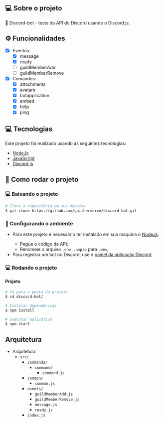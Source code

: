 ## 💻 Sobre o projeto

🤖 Discord-bot - teste da API do Discord usando o Discord.js.

## ⚙️ Funcionalidades

- [x] Eventos:
    - [X] message
    - [X] ready
    - [ ] guildMemberAdd
    - [ ] guildMemberRemove    
- [X] Comandos:
    - [X] attachments
    - [X] avatars
    - [X] botapplication
    - [X] embed
    - [X] help
    - [X] ping

## :computer: Tecnologias

Este projeto foi realizado usando as seguintes tecnologias:

<ul>
  <li><a href="https://nodejs.org/en/docs/">NodeJs</a></li>
  <li><a href="https://www.javascript.com/">JavaScript</a></li>
  <li><a href="https://discord.js.org/">Discord.js</a></li>
</ul>

## :construction_worker: Como rodar o projeto

### :computer: Baixando o projeto

```bash
# Clone o repositório em sua máquina
$ git clone https://github.com/guilhermeivo/discord-bot.git
```

### :wrench: Configurando o ambiente

<ul>
    <li>Para este projeto é necessário ter instalado em sua maquina o <a href="https://nodejs.org/en/">NodeJs</a>.</li>
    <ul>
        <li>Pegue o código da API;</li>
        <li>Renomeie o arquivo <code>.env_.ample</code> para <code>.env</code>;</li>
    </ul>
    <li>Para registrar um bot no Discord, use o <a href="https://discord.com/developers/applications/">painel da aplicação Discord</a>.</li>
</ul>

### :computer: Rodando o projeto

#### Projeto

```bash
# Vá para a pasta do projeto
$ cd discord-bot/

# Instalar dependências
$ npm install

# Executar aplicativo
$ npm start
```

## Arquitetura

- Arquitetura
  - `src/`
    - `commands/`
        - `command/`
            - `command.js`
    - `common/`
        - `common.js`
    - `events/`
        - `guildMemberAdd.js`
        - `guildMemberRemove.js`
        - `message.js`
        - `ready.js`
    - `index.js`
